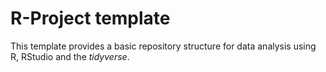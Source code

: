 
<!-- README.md is generated from README.Rmd. Please edit that file -->

# R-Project template

This template provides a basic repository structure for data analysis
using R, RStudio and the *tidyverse*.
